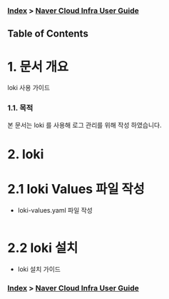 ### [Index](./README.md) > [ Naver Cloud Infra User Guide](../README.md) 

## Table of Contents

# <div id='1'/> 1. 문서 개요

loki 사용 가이드 

### <div id='2'/> 1.1. 목적
      
본 문서는 loki 를 사용해 로그 관리를 위해 작성 하였습니다. 

# <div id='3'/> 2. loki

# <div id='3'/> 2.1 loki Values 파일 작성 

- loki-values.yaml 파일 작성 

```yaml

```


# <div id='3'/> 2.2 loki 설치 

- loki 설치 가이드 


### [Index](./README.md) > [ Naver Cloud Infra User Guide](../README.md) 